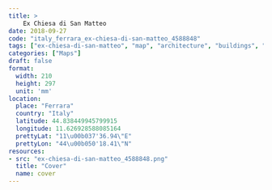 ```yaml
---
title: > 
    Ex Chiesa di San Matteo
date: 2018-09-27
code: "italy_ferrara_ex-chiesa-di-san-matteo_4588848"
tags: ["ex-chiesa-di-san-matteo", "map", "architecture", "buildings", "Ferrara", "Italy"]
categories: ["Maps"]
draft: false
format:
  width: 210
  height: 297
  unit: 'mm'
location:
  place: "Ferrara"
  country: "Italy"
  latitude: 44.838449945799915
  longitude: 11.626928588085164
  prettyLat: "11\u00b037'36.94\"E"
  prettyLon: "44\u00b050'18.41\"N"
resources:
- src: "ex-chiesa-di-san-matteo_4588848.png"
  title: "Cover"
  name: cover
---
```

